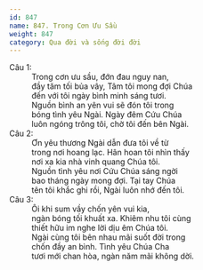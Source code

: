 ```yaml
---
id: 847
name: 847. Trong Cơn Ưu Sầu
weight: 847
category: Qua đời và sống đời đời
---
```

<dl><dt>Câu 1:</dt><dd data-verse="1">Trong cơn ưu sầu, đớn đau nguy nan, <br/>đầy tăm tối bủa vây, Tâm tôi mong đợi Chúa <br/>đến với tôi ngày bình minh sáng tươi. <br/>Nguồn bình an yên vui sẽ đón tôi trong <br/>bóng tình yêu Ngài. Ngày đêm Cứu Chúa <br/>luôn ngóng trông tôi, chờ tôi đến bên Ngài. </dd><dt>Câu 2:</dt><dd data-verse="2">Ơn yêu thương Ngài dẫn đưa tôi về từ <br/>trong nơi hoang lạc. Hân hoan tôi nhìn thấy <br/>nơi xa kia nhà vinh quang Chúa tôi. <br/>Nguồn tình yêu nơi Cứu Chúa sáng ngời <br/>bao tháng ngày mong đợi. Tại tay Chúa <br/>tên tôi khắc ghi rồi, Ngài luôn nhớ đến tôi. </dd><dt>Câu 3:</dt><dd data-verse="3">Ôi khi sum vầy chốn yên vui kia, <br/>ngàn bóng tối khuất xa. Khiêm nhu tôi cùng <br/>thiết hữu im nghe lời dịu êm Chúa tôi. <br/>Ngài cùng tôi bên nhau mãi suốt đời trong <br/>chốn đầy an bình. Tình yêu Chúa Cha <br/>tươi mới chan hòa, ngàn năm mãi không dời. </dd></dl>
